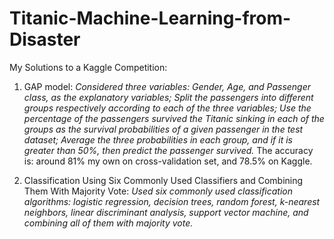 Titanic-Machine-Learning-from-Disaster
======================================

My Solutions to a Kaggle Competition:

1. GAP model:
    <i>
        Considered three variables: Gender, Age, and Passenger class, as the explanatory variables;
        Split the passengers into different groups respectively according to each of the three variables;
        Use the percentage of the passengers survived the Titanic sinking in each of the groups as the survival probabilities of a given passenger in the test dataset;
        Average the three probabilities in each group, and if it is greater than 50%, then predict the passenger survived.
    </i>
    The accuracy is: around 81% my own on cross-validation set, and 78.5% on Kaggle.

2. Classification Using Six Commonly Used Classifiers and Combining Them With Majority Vote:
    <i>
        Used six commonly used classification algorithms: logistic regression, decision trees, random forest, k-nearest neighbors, linear discriminant analysis, support vector machine, and combining all of them with majority vote.
    </i>


